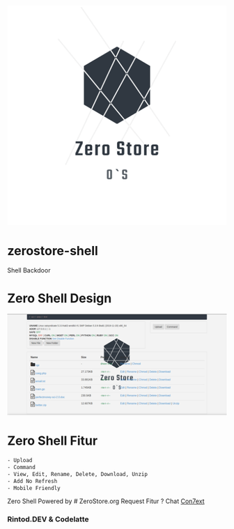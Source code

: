 
![alt text](https://raw.githubusercontent.com/con7ext/zerostore-shell/master/logo_transparent.png)
# zerostore-shell
Shell Backdoor

# Zero Shell Design
![alt text](https://raw.githubusercontent.com/con7ext/zerostore-shell/master/screenshot/Screenshot_2020-02-17_00-28-06.png)

# Zero Shell Fitur
```
- Upload
- Command
- View, Edit, Rename, Delete, Download, Unzip
- Add No Refresh
- Mobile Friendly
```

Zero Shell Powered by # ZeroStore.org
Request Fitur ? Chat [Con7ext](https://web.facebook.com/Con7ext "Con7ext")
### Rintod.DEV & Codelatte
